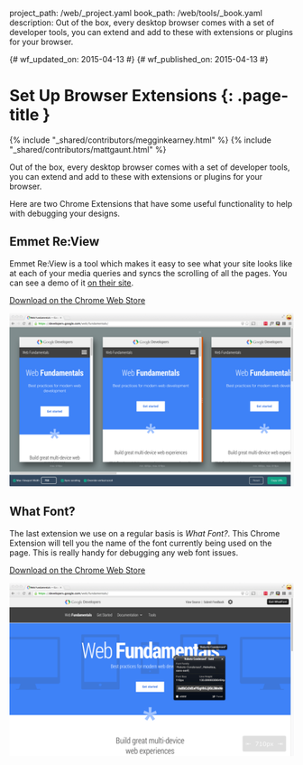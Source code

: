 project_path: /web/_project.yaml
book_path: /web/tools/_book.yaml
description: Out of the box, every desktop browser comes with a set of developer tools, you can extend and add to these with extensions or plugins for your browser.

{# wf_updated_on: 2015-04-13 #}
{# wf_published_on: 2015-04-13 #}

# Set Up Browser Extensions {: .page-title }

{% include "_shared/contributors/megginkearney.html" %}
{% include "_shared/contributors/mattgaunt.html" %}

Out of the box, every desktop browser comes with a set of developer tools, you can extend and add to these with extensions or plugins for your browser.

Here are two Chrome Extensions that have some useful functionality to help with
debugging your designs.


## Emmet Re:View

Emmet Re:View is a tool which makes it easy to see what your site looks like at
each of your media queries and syncs the scrolling of all the pages. You can see
a demo of it [on their
site](http://re-view.emmet.io/).

[Download on the Chrome Web
Store](https://chrome.google.com/webstore/detail/emmet-review/epejoicbhllgiimigokgjdoijnpaphdp)

<img src="imgs/emmet-review-extension.png" alt="Screenshot of Emmet Review Extension" />

## What Font?

The last extension we use on a regular basis is *What Font?*. This Chrome Extension
will tell you the name of the font currently being used on the page. This is
really handy for debugging any web font issues.

[Download on the Chrome Web
Store](https://chrome.google.com/webstore/detail/whatfont/jabopobgcpjmedljpbcaablpmlmfcogm)

<img src="imgs/what-font-extension.png" alt="Screenshot of the What Font Chrome Extension" />


